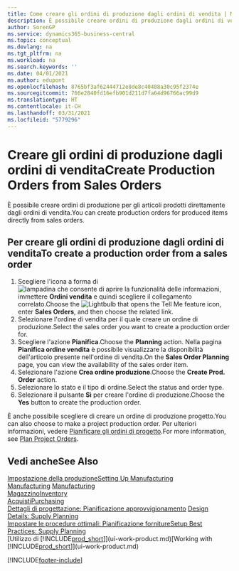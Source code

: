 ```yaml
---
title: Come creare gli ordini di produzione dagli ordini di vendita | Microsoft Docs
description: È possibile creare ordini di produzione dagli ordini di vendita nell'area di applicazione Vendite e marketing.
author: SorenGP
ms.service: dynamics365-business-central
ms.topic: conceptual
ms.devlang: na
ms.tgt_pltfrm: na
ms.workload: na
ms.search.keywords: ''
ms.date: 04/01/2021
ms.author: edupont
ms.openlocfilehash: 8765bf3af62444712e8de8c40408a30c95f2374e
ms.sourcegitcommit: 766e2840fd16efb901d211d7fa64d96766ac99d9
ms.translationtype: HT
ms.contentlocale: it-CH
ms.lasthandoff: 03/31/2021
ms.locfileid: "5779296"
---
```

# <a name="create-production-orders-from-sales-orders"></a><span data-ttu-id="cbf24-103">Creare gli ordini di produzione dagli ordini di vendita</span><span class="sxs-lookup"><span data-stu-id="cbf24-103">Create Production Orders from Sales Orders</span></span>
<span data-ttu-id="cbf24-104">È possibile creare ordini di produzione per gli articoli prodotti direttamente dagli ordini di vendita.</span><span class="sxs-lookup"><span data-stu-id="cbf24-104">You can create production orders for produced items directly from sales orders.</span></span>  

## <a name="to-create-a-production-order-from-a-sales-order"></a><span data-ttu-id="cbf24-105">Per creare gli ordini di produzione dagli ordini di vendita</span><span class="sxs-lookup"><span data-stu-id="cbf24-105">To create a production order from a sales order</span></span>  

1.  <span data-ttu-id="cbf24-106">Scegliere l'icona a forma di ![lampadina che consente di aprire la funzionalità delle informazioni](media/ui-search/search_small.png "Informazioni sull'operazione che si desidera eseguire"), immettere **Ordini vendita** e quindi scegliere il collegamento correlato.</span><span class="sxs-lookup"><span data-stu-id="cbf24-106">Choose the ![Lightbulb that opens the Tell Me feature](media/ui-search/search_small.png "Tell me what you want to do") icon, enter **Sales Orders**, and then choose the related link.</span></span>  
2.  <span data-ttu-id="cbf24-107">Selezionare l'ordine di vendita per il quale creare un ordine di produzione.</span><span class="sxs-lookup"><span data-stu-id="cbf24-107">Select the sales order you want to create a production order for.</span></span>  
3.  <span data-ttu-id="cbf24-108">Scegliere l'azione **Pianifica**.</span><span class="sxs-lookup"><span data-stu-id="cbf24-108">Choose the **Planning** action.</span></span> <span data-ttu-id="cbf24-109">Nella pagina **Pianifica ordine vendita** è possibile visualizzare la disponibilità dell'articolo presente nell'ordine di vendita.</span><span class="sxs-lookup"><span data-stu-id="cbf24-109">On the **Sales Order Planning** page, you can view the availability of the sales order item.</span></span>  
4.  <span data-ttu-id="cbf24-110">Selezionare l'azione **Crea ordine produzione**.</span><span class="sxs-lookup"><span data-stu-id="cbf24-110">Choose the **Create Prod. Order** action.</span></span>  
5.  <span data-ttu-id="cbf24-111">Selezionare lo stato e il tipo di ordine.</span><span class="sxs-lookup"><span data-stu-id="cbf24-111">Select the status and order type.</span></span>  
6.  <span data-ttu-id="cbf24-112">Selezionare il pulsante **Sì** per creare l'ordine di produzione.</span><span class="sxs-lookup"><span data-stu-id="cbf24-112">Choose the **Yes** button to create the production order.</span></span>

<span data-ttu-id="cbf24-113">È anche possibile scegliere di creare un ordine di produzione progetto.</span><span class="sxs-lookup"><span data-stu-id="cbf24-113">You can also choose to make a project production order.</span></span> <span data-ttu-id="cbf24-114">Per ulteriori informazioni, vedere [Pianificare gli ordini di progetto](production-how-to-plan-project-orders.md).</span><span class="sxs-lookup"><span data-stu-id="cbf24-114">For more information, see [Plan Project Orders](production-how-to-plan-project-orders.md).</span></span>   

## <a name="see-also"></a><span data-ttu-id="cbf24-115">Vedi anche</span><span class="sxs-lookup"><span data-stu-id="cbf24-115">See Also</span></span>  
[<span data-ttu-id="cbf24-116">Impostazione della produzione</span><span class="sxs-lookup"><span data-stu-id="cbf24-116">Setting Up Manufacturing</span></span>](production-configure-production-processes.md)  
<span data-ttu-id="cbf24-117">[Manufacturing](production-manage-manufacturing.md)  </span><span class="sxs-lookup"><span data-stu-id="cbf24-117">[Manufacturing](production-manage-manufacturing.md)  </span></span>  
[<span data-ttu-id="cbf24-118">Magazzino</span><span class="sxs-lookup"><span data-stu-id="cbf24-118">Inventory</span></span>](inventory-manage-inventory.md)  
[<span data-ttu-id="cbf24-119">Acquisti</span><span class="sxs-lookup"><span data-stu-id="cbf24-119">Purchasing</span></span>](purchasing-manage-purchasing.md)  
<span data-ttu-id="cbf24-120">[Dettagli di progettazione: Pianificazione approvvigionamento](design-details-supply-planning.md) </span><span class="sxs-lookup"><span data-stu-id="cbf24-120">[Design Details: Supply Planning](design-details-supply-planning.md) </span></span>  
[<span data-ttu-id="cbf24-121">Impostare le procedure ottimali: Pianificazione forniture</span><span class="sxs-lookup"><span data-stu-id="cbf24-121">Setup Best Practices: Supply Planning</span></span>](setup-best-practices-supply-planning.md)  
<span data-ttu-id="cbf24-122">[Utilizzo di [!INCLUDE[prod_short](includes/prod_short.md)]](ui-work-product.md)</span><span class="sxs-lookup"><span data-stu-id="cbf24-122">[Working with [!INCLUDE[prod_short](includes/prod_short.md)]](ui-work-product.md)</span></span>


[!INCLUDE[footer-include](includes/footer-banner.md)]